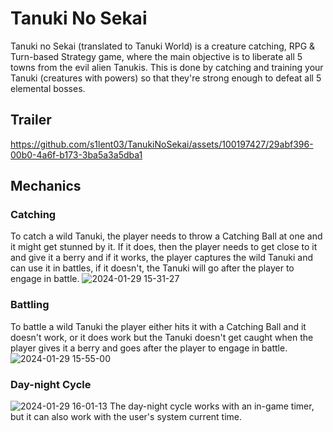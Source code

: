 # Tanuki No Sekai

Tanuki no Sekai (translated to Tanuki World) is a creature catching, RPG & Turn-based Strategy game, where the main objective is to liberate all 5 towns from the evil alien Tanukis. This is done by catching and training your Tanuki (creatures with powers) so that they're strong enough to defeat all 5 elemental bosses.

## Trailer

https://github.com/s1lent03/TanukiNoSekai/assets/100197427/29abf396-00b0-4a6f-b173-3ba5a3a5dba1

## Mechanics

### Catching

To catch a wild Tanuki, the player needs to throw a Catching Ball at one and it might get stunned by it. If it does, then the player needs to get close to it and give it a berry and if it works, the player captures the wild Tanuki and can use it in battles, if it doesn't, the Tanuki will go after the player to engage in battle.
![2024-01-29 15-31-27](https://github.com/s1lent03/TanukiNoSekai/assets/100197427/07a86486-016c-4b23-8cd6-1a57df00abe4)

### Battling

To battle a wild Tanuki the player either hits it with a Catching Ball and it doesn't work, or it does work but the Tanuki doesn't get caught when the player gives it a berry and goes after the player to engage in battle.
![2024-01-29 15-55-00](https://github.com/s1lent03/TanukiNoSekai/assets/100197427/6871fb9b-662f-429c-a248-6797d024e5af)

### Day-night Cycle

![2024-01-29 16-01-13](https://github.com/s1lent03/TanukiNoSekai/assets/100197427/7f27253c-bc34-4998-9c3a-c1615c04cab0)
The day-night cycle works with an in-game timer, but it can also work with the user's system current time.
